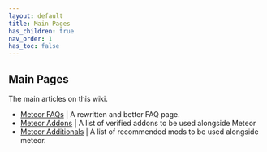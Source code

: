 ```yaml
---
layout: default
title: Main Pages
has_children: true
nav_order: 1
has_toc: false
---
```


## Main Pages

The main articles on this wiki.

- [Meteor FAQs](main/MeteorFAQs.md) | A rewritten and better FAQ page.
- [Meteor Addons](main/MeteorAddons.md) | A list of verified addons to be used alongside Meteor
- [Meteor Additionals](main/MeteorAdditionals.md) | A list of recommended mods to be used alongside meteor.